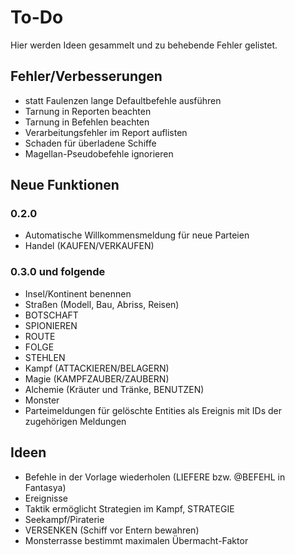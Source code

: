 # To-Do

Hier werden Ideen gesammelt und zu behebende Fehler gelistet.

## Fehler/Verbesserungen

- statt Faulenzen lange Defaultbefehle ausführen
- Tarnung in Reporten beachten
- Tarnung in Befehlen beachten
- Verarbeitungsfehler im Report auflisten
- Schaden für überladene Schiffe
- Magellan-Pseudobefehle ignorieren

## Neue Funktionen

### 0.2.0

- Automatische Willkommensmeldung für neue Parteien
- Handel (KAUFEN/VERKAUFEN)

### 0.3.0 und folgende

- Insel/Kontinent benennen
- Straßen (Modell, Bau, Abriss, Reisen)
- BOTSCHAFT
- SPIONIEREN
- ROUTE
- FOLGE
- STEHLEN
- Kampf (ATTACKIEREN/BELAGERN)
- Magie (KAMPFZAUBER/ZAUBERN)
- Alchemie (Kräuter und Tränke, BENUTZEN)
- Monster
- Parteimeldungen für gelöschte Entities als Ereignis mit IDs der zugehörigen
  Meldungen

## Ideen

- Befehle in der Vorlage wiederholen (LIEFERE bzw. @BEFEHL in Fantasya)
- Ereignisse
- Taktik ermöglicht Strategien im Kampf, STRATEGIE
- Seekampf/Piraterie
- VERSENKEN (Schiff vor Entern bewahren)
- Monsterrasse bestimmt maximalen Übermacht-Faktor
